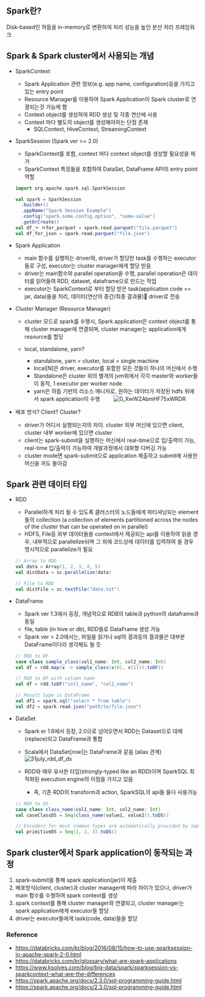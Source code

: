 ## Spark란?
Disk-based인 하둡을 in-memory로 변환하여 처리 성능을 높인 분산 처리 프레임워크     

## Spark & Spark cluster에서 사용되는 개념
 - SparkContext
   - Spark Application 관련 정보(e.g. app name, configuration)등을 가지고 있는 entry point
   - Resource Manager를 이용하여 Spark Application이 Spark cluster로 연결되는것 가능케 함
   - Context object를 생성하여 RDD 생성 및 각종 연산에 사용 
   - Context 마다 별도의 object를 생성해야하는 단점 존재
     - SQLContext, HiveContext, StreamingContext


 - SparkSession (Spark ver >= 2.0)
   - SparkContext를 포함, context 마다 context object를 생성할 필요성을 제거
   - SparkContext 특징들을 포함하여 DataSet, DataFrame API의 entry point 역할
    ```` scala
    import org.apache.spark.sql.SparkSession
 
    val spark = SparkSession
      .builder()
      .appName("Spark Session Example")
      .config("spark.some.config.option", "some-value")
      .getOrCreate()
    val df_ㅜ ㅁfor_parquet = spark.read.parquet("file.parquet")
    val df_for_json = spark.read.parquet("file.json")
    ````


 - Spark Application
   - main 함수를 실행하는 driver와, driver가 할당한 task를 수행하는 executor들로 구성, executor는 cluster manager에게 할당 받음
   - driver는 main함수와 parallel operation을 수행, parallel operation은 데이터를 읽어들여 RDD, dataset, dataframe으로 만드는 작업
   - executor는 SparkContext로 부터 할당 받은 task(application code == jar, data)들을 처리, 데이터(연산의 중간/최종 결과물) driver로 전송


 - Cluster Manager (Resource Manager)
   - cluster 모드로 spark를 수행시, Spark application은 context object를 통해 cluster manager에 연결되며, cluster manager는 application에게 resource를 할당 

   - local, standalone, yarn?
     - standalone, yarn = cluster, local = single machine
     - local[N]은 driver, executor를 포함한 모든 것들이 하나의 머신에서 수행
     - Standalone은 cluster 위의 별개의 jvm위에서 각각 master와 worker들이 동작, 1 executor per worker node 
     - yarn은 하둡 기반의 리소스 매니저로, 원하는 데이터가 저장된 hdfs 위에서 spark application이 수행
&nbsp;&nbsp;&nbsp;&nbsp;&nbsp;&nbsp;&nbsp;&nbsp;![0_XwWZAbmHF75xWRDR](https://user-images.githubusercontent.com/13589283/150999597-6b22dc10-29ee-4b44-b7b1-129167198460.png)

 - 배포 방식? Client? Cluster? 
   - driver가 어디서 실행되는지의 차이. cluster 외부 머신에 있으면 client, cluster 내부 worker에 있으면 cluster
   - client는 spark-submit을 실행하는 머신에서 real-time으로 입/출력이 가능, real-time 입/출력이 가능하여 개발과정에서 대화형 디버깅 가능
   - cluster mode면 spark-submit으로 application 제출하고 submit에 사용한 머신을 꺼도 돌아감



## Spark 관련 데이터 타입
 - RDD
   - Parallel하게 처리 될 수 있도록 클러스터의 노드들에게 파티셔닝되는 element들의 collection (a collection of elements partitioned across the nodes of the cluster that can be operated on in parallel)
   - HDFS, File등 외부 데이터들을 context에서 제공되는 api를 이용하여 읽을 경우, 내부적으로 parallelize되며 그 외에 코드상에 데이터를 입력하여 쓸 경우 명시적으로 parallelize가 필요
    ```` scala
    // Array to RDD
    val data = Array(1, 2, 3, 4, 5)
    val distData = sc.parallelize(data)

    // File to RDD
    val distFile = sc.textFile("data.txt")
    ````



 - DataFrame
   - Spark ver 1.3에서 등장, 개념적으로 RDB의 table과 python의 dataframe과 동일
   - file, table (in hive or db), RDD들로 DataFrame 생성 가능
   - Spark ver > 2.0에서는, 파일을 읽거나 sql의 결과등의 결과물은 대부분 DataFrame이다라 생각해도 될 듯
   ```` scala
   // RDD to DF
   case class sample_class(col1_name: Int, col2_name: Int)
   val df = rdd.map(x -> sample_class(x(0), x(1))).toDF()

   // RDD to DF with column name
   val df = rdd.toDF("col1_name", "col2_name")

   // Result type is DataFrame
   val df1 = spark.sql("select * from table")
   val df2 = spark.read.json("path/to/file.json")
   ````

 - DataSet
   - Spark er 1.6에서 등장, 2.0으로 넘어오면서 RDD는 Dataset으로 대체(replace)되고 DataFrame과 통합
   - Scala에서 DataSet[row]는 DataFrame과 같음 (alias 관계)
&nbsp;&nbsp;&nbsp;&nbsp;&nbsp;&nbsp;&nbsp;&nbsp;![31july_rdd_df_ds](https://user-images.githubusercontent.com/13589283/172053979-f34ba1b4-5330-4fd1-91bc-9a79a40b0d60.png)

   - RDD와 매우 유사한 타입(strongly-typed like an RDD)이며 SparkSQL 최적화된 execution engine의 이점을 가지고 있음
     - 즉, 기존 RDD의 transform과 action, SparkSQL의 api들 둘다 사용가능
   ```` scala
   // RDD to DS
   case class class_name(col1_name: Int, col2_name: Int)
   val caseClassDS = Seq(class_name(value1, value2)).toDS()

   // Encoders for most common types are automatically provided by importing spark.implicits._
   val primitiveDS = Seq(1, 2, 3).toDS()
   ````

## Spark cluster에서 Spark application이 동작되는 과정
 1. spark-submit을 통해 spark application(jar)이 제출
 2. 배포방식(client, cluster)과 cluster manager에 따라 차이가 있으나, driver가 main 함수를 수행하며 spark context를 생성
 3. spark context를 통해 cluster manager와 연결되고, cluster manager는 spark application에게 executor들 할당
 4. driver는 executor들에게 task(code, data)들을 할당
 
 
 
 ### Reference
  - https://databricks.com/kr/blog/2016/08/15/how-to-use-sparksession-in-apache-spark-2-0.html
  - https://databricks.com/kr/glossary/what-are-spark-applications
  - https://www.ksolves.com/blog/big-data/spark/sparksession-vs-sparkcontext-what-are-the-differences
  - https://spark.apache.org/docs/2.3.0/sql-programming-guide.html
  - https://spark.apache.org/docs/2.3.0/sql-programming-guide.html
 
